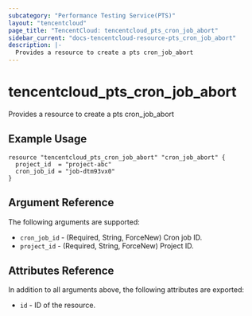 ```yaml
---
subcategory: "Performance Testing Service(PTS)"
layout: "tencentcloud"
page_title: "TencentCloud: tencentcloud_pts_cron_job_abort"
sidebar_current: "docs-tencentcloud-resource-pts_cron_job_abort"
description: |-
  Provides a resource to create a pts cron_job_abort
---
```


# tencentcloud_pts_cron_job_abort

Provides a resource to create a pts cron_job_abort

## Example Usage

```hcl
resource "tencentcloud_pts_cron_job_abort" "cron_job_abort" {
  project_id  = "project-abc"
  cron_job_id = "job-dtm93vx0"
}
```

## Argument Reference

The following arguments are supported:

* `cron_job_id` - (Required, String, ForceNew) Cron job ID.
* `project_id` - (Required, String, ForceNew) Project ID.

## Attributes Reference

In addition to all arguments above, the following attributes are exported:

* `id` - ID of the resource.




